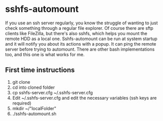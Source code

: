sshfs-automount
===============

If you use an ssh server regularly, you know the struggle of wanting to just check something through a regular file explorer. Of course there are sftp clients like FileZilla, but there's also sshfs, which helps you mount the remote HDD as a local one. Sshfs-automount can be run at system startup and it will notify you about its actions with a popup. It can ping the remote server before trying to automount. There are other bash implementations too, and this one is what works for me. 

First time instructions
-----------------------

1. git clone
2. cd into cloned folder
3. cp sshfs-server.cfg ~/.sshfs-server.cfg
4. Edit ~/.sshfs-server.cfg and edit the necessary variables (ssh keys are required)
5. mkdir ~/"localFolder"
6. ./sshfs-automount.sh
